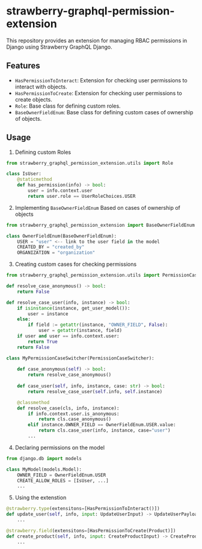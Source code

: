 # strawberry-graphql-permission-extension

This repository provides an extension for managing RBAC permissions in Django using Strawberry GraphQL Django.

## Features
- `HasPermissionToInteract`: Extension for checking user permissions to interact with objects.
- `HasPermissionToCreate`: Extension for checking user permissions to create objects.
- `Role`: Base class for defining custom roles.
- `BaseOwnerFieldEnum`: Base class for defining custom cases of ownership of objects.

## Usage

1. Defining custom Roles

```python
from strawberry_graphql_permission_extension.utils import Role

class IsUser:
    @staticmethod
    def has_permission(info) -> bool:
        user = info.context.user
        return user.role == UserRoleChoices.USER
```
2. Implementing `BaseOwnerFieldEnum`
Based on cases of ownership of objects

```python
from strawberry_graphql_permission_extension import BaseOwnerFieldEnum

class OwnerFieldEnum(BaseOwnerFieldEnum):
    USER = "user" <-- link to the user field in the model
    CREATED_BY = "created_by" 
    ORGANIZATION = "organization"
```

3. Creating custom cases for checking permissions

```python
from strawberry_graphql_permission_extension.utils import PermissionCaseSwitcher

def resolve_case_anonymous() -> bool:
    return False

def resolve_case_user(info, instance) -> bool:
    if isinstance(instance, get_user_model()):
        user = instance
    else:
        if field := getattr(instance, "OWNER_FIELD", False):
            user = getattr(instance, field)
    if user and user == info.context.user:
        return True
    return False

class MyPermissionCaseSwitcher(PermissionCaseSwitcher):
    
    def case_anonymous(self) -> bool:
        return resolve_case_anonymous()
    
    def case_user(self, info, instance, case: str) -> bool:
        return resolve_case_user(self.info, self.instance)

    @classmethod
    def resolve_case(cls, info, instance):
        if info.context.user.is_anonymous:
            return cls.case_anonymous()
        elif instance.OWNER_FIELD == OwnerFieldEnum.USER.value:
            return cls.case_user(info, instance, case="user")
        ...
```

4. Declaring permissions on the model

```python
from django.db import models

class MyModel(models.Model):
    OWNER_FIELD = OwnerFieldEnum.USER
    CREATE_ALLOW_ROLES = [IsUser, ...]
    ...
```

5. Using the extenstion
```python
@strawberry.type(extensitons=[HasPermissionToInteract()])
def update_user(self, info, input: UpdateUserInput) -> UpdateUserPayload:
    ...

@strawberry.field(extensitons=[HasPermissionToCreate(Product)])
def create_product(self, info, input: CreateProductInput) -> CreateProductPayload:
    ...
```
